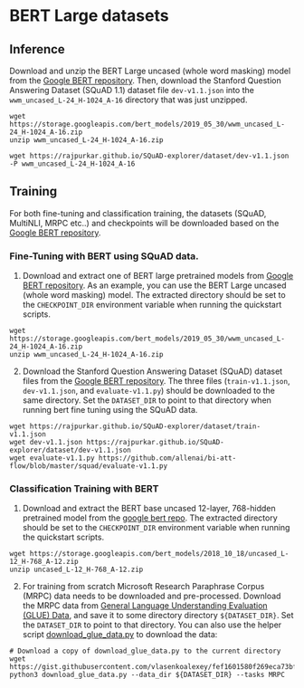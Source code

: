 # BERT Large datasets

## Inference
Download and unzip the BERT Large uncased (whole word masking) model from the
[Google BERT repository](https://github.com/google-research/bert#pre-trained-models).
Then, download the Stanford Question Answering Dataset (SQuAD 1.1) dataset file `dev-v1.1.json` into the `wwm_uncased_L-24_H-1024_A-16` directory that was just unzipped.

```
wget https://storage.googleapis.com/bert_models/2019_05_30/wwm_uncased_L-24_H-1024_A-16.zip
unzip wwm_uncased_L-24_H-1024_A-16.zip

wget https://rajpurkar.github.io/SQuAD-explorer/dataset/dev-v1.1.json -P wwm_uncased_L-24_H-1024_A-16
```

## Training
For both fine-tuning and classification training, the datasets (SQuAD, MultiNLI, MRPC etc..) and checkpoints
will be downloaded based on the [Google BERT repository](https://github.com/google-research/bert).

### Fine-Tuning with BERT using SQuAD data.
1. Download and extract one of BERT large pretrained models from [Google BERT repository](https://github.com/google-research/bert#pre-trained-models).
As an example, you can use the BERT Large uncased (whole word masking) model.
The extracted directory should be set to the `CHECKPOINT_DIR` environment
variable when running the quickstart scripts.
```
wget https://storage.googleapis.com/bert_models/2019_05_30/wwm_uncased_L-24_H-1024_A-16.zip
unzip wwm_uncased_L-24_H-1024_A-16.zip
```

2. Download the Stanford Question Answering Dataset (SQuAD) dataset files from the [Google BERT repository](https://github.com/google-research/bert#squad-11).
The three files (`train-v1.1.json`, `dev-v1.1.json`, and `evaluate-v1.1.py`)
should be downloaded to the same directory. Set the `DATASET_DIR` to point to
that directory when running bert fine tuning using the SQuAD data.

```
wget https://rajpurkar.github.io/SQuAD-explorer/dataset/train-v1.1.json
wget dev-v1.1.json https://rajpurkar.github.io/SQuAD-explorer/dataset/dev-v1.1.json
wget evaluate-v1.1.py https://github.com/allenai/bi-att-flow/blob/master/squad/evaluate-v1.1.py
```

### Classification Training with BERT
1. Download and extract the BERT base uncased 12-layer, 768-hidden pretrained model from the
[google bert repo](https://github.com/google-research/bert#pre-trained-models).
The extracted directory should be set to the `CHECKPOINT_DIR` environment
variable when running the quickstart scripts.
```
wget https://storage.googleapis.com/bert_models/2018_10_18/uncased_L-12_H-768_A-12.zip
unzip uncased_L-12_H-768_A-12.zip
```

2. For training from scratch Microsoft Research Paraphrase Corpus (MRPC) data needs to be downloaded and pre-processed.
Download the MRPC data from [General Language Understanding Evaluation (GLUE) Data](https://gluebenchmark.com/tasks), and save it to some directory directory `${DATASET_DIR}`.
Set the `DATASET_DIR` to point to that directory.
You can also use the helper script [download_glue_data.py](https://gist.github.com/vlasenkoalexey/fef1601580f269eca73bf26a198595f3) to download the data:
```
# Download a copy of download_glue_data.py to the current directory
wget https://gist.githubusercontent.com/vlasenkoalexey/fef1601580f269eca73bf26a198595f3/raw/db67cdf22eb5bd7efe376205e8a95028942e263d/download_glue_data.py
python3 download_glue_data.py --data_dir ${DATASET_DIR} --tasks MRPC
```
